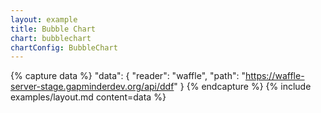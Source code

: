 ```yaml
---
layout: example
title: Bubble Chart
chart: bubblechart
chartConfig: BubbleChart
---
```


{% capture data %}
  "data": {
    "reader": "waffle",
    "path": "https://waffle-server-stage.gapminderdev.org/api/ddf"
  }
{% endcapture %}
{% include examples/layout.md content=data %}